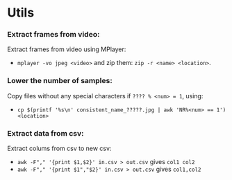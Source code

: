 # Utils

### Extract frames from video:
Extract frames from video using MPlayer:
* `mplayer -vo jpeg <video>` and zip them: `zip -r <name> <location>`.

### Lower the number of samples:
Copy files without any special characters if `???? % <num> = 1`, using: 
* `cp $(printf '%s\n' consistent_name_?????.jpg | awk 'NR%<num> == 1') <location>`

### Extract data from csv:
Extract colums from csv to new csv:
* `awk -F"," '{print $1,$2}' in.csv > out.csv` gives `col1 col2`
* `awk -F"," '{print $1","$2}' in.csv > out.csv` gives `col1,col2`

